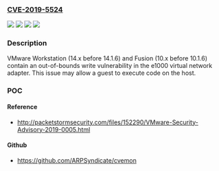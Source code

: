 ### [CVE-2019-5524](https://cve.mitre.org/cgi-bin/cvename.cgi?name=CVE-2019-5524)
![](https://img.shields.io/static/v1?label=Product&message=VMware%20Workstation%2C%20VMware%20Fusion&color=blue)
![](https://img.shields.io/static/v1?label=Version&message=Fusion%20(10.x%20before%2010.1.6)%20&color=brightgreen)
![](https://img.shields.io/static/v1?label=Version&message=Workstation%20(14.x%20before%2014.1.6)%20&color=brightgreen)
![](https://img.shields.io/static/v1?label=Vulnerability&message=Out-of-bounds%20write%20vulnerability&color=brightgreen)

### Description

VMware Workstation (14.x before 14.1.6) and Fusion (10.x before 10.1.6) contain an out-of-bounds write vulnerability in the e1000 virtual network adapter. This issue may allow a guest to execute code on the host.

### POC

#### Reference
- http://packetstormsecurity.com/files/152290/VMware-Security-Advisory-2019-0005.html

#### Github
- https://github.com/ARPSyndicate/cvemon

